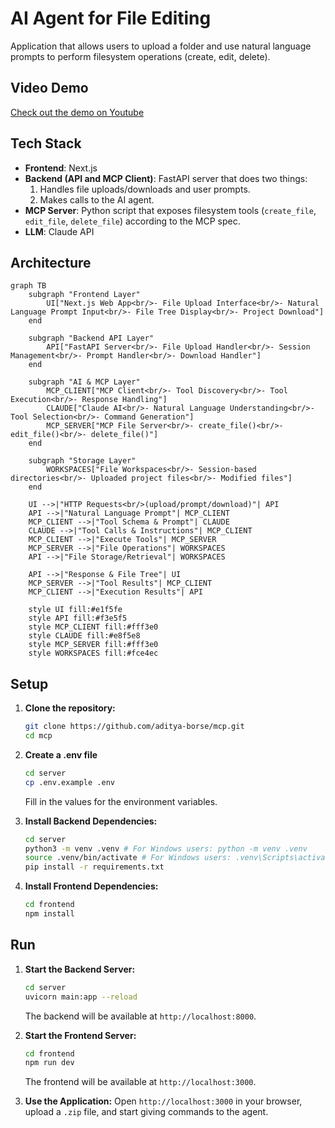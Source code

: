 # AI Agent for File Editing

Application that allows users to upload a folder and use natural language prompts to perform filesystem operations (create, edit, delete). 

## Video Demo 
[Check out the demo on Youtube](https://youtu.be/XFnAwdAtG_k)

## Tech Stack

*   **Frontend**: Next.js
*   **Backend (API and MCP Client)**: FastAPI server that does two things:
    1.  Handles file uploads/downloads and user prompts.
    2.  Makes calls to the AI agent.
*   **MCP Server**: Python script that exposes filesystem tools (`create_file`, `edit_file`, `delete_file`) according to the MCP spec.
*   **LLM**: Claude API


## Architecture 

```mermaid
graph TB
    subgraph "Frontend Layer"
        UI["Next.js Web App<br/>- File Upload Interface<br/>- Natural Language Prompt Input<br/>- File Tree Display<br/>- Project Download"]
    end
    
    subgraph "Backend API Layer"
        API["FastAPI Server<br/>- File Upload Handler<br/>- Session Management<br/>- Prompt Handler<br/>- Download Handler"]
    end
    
    subgraph "AI & MCP Layer"
        MCP_CLIENT["MCP Client<br/>- Tool Discovery<br/>- Tool Execution<br/>- Response Handling"]
        CLAUDE["Claude AI<br/>- Natural Language Understanding<br/>- Tool Selection<br/>- Command Generation"]
        MCP_SERVER["MCP File Server<br/>- create_file()<br/>- edit_file()<br/>- delete_file()"]
    end
    
    subgraph "Storage Layer"
        WORKSPACES["File Workspaces<br/>- Session-based directories<br/>- Uploaded project files<br/>- Modified files"]
    end
    
    UI -->|"HTTP Requests<br/>(upload/prompt/download)"| API
    API -->|"Natural Language Prompt"| MCP_CLIENT
    MCP_CLIENT -->|"Tool Schema & Prompt"| CLAUDE
    CLAUDE -->|"Tool Calls & Instructions"| MCP_CLIENT
    MCP_CLIENT -->|"Execute Tools"| MCP_SERVER
    MCP_SERVER -->|"File Operations"| WORKSPACES
    API -->|"File Storage/Retrieval"| WORKSPACES
    
    API -->|"Response & File Tree"| UI
    MCP_SERVER -->|"Tool Results"| MCP_CLIENT
    MCP_CLIENT -->|"Execution Results"| API
    
    style UI fill:#e1f5fe
    style API fill:#f3e5f5
    style MCP_CLIENT fill:#fff3e0
    style CLAUDE fill:#e8f5e8
    style MCP_SERVER fill:#fff3e0
    style WORKSPACES fill:#fce4ec
```

## Setup

1.  **Clone the repository:**
    ```bash
    git clone https://github.com/aditya-borse/mcp.git
    cd mcp
    ```

2.  **Create a .env file**
    ```bash
    cd server
    cp .env.example .env
    ```
    Fill in the values for the environment variables.

3.  **Install Backend Dependencies:**
    ```bash
    cd server
    python3 -m venv .venv # For Windows users: python -m venv .venv
    source .venv/bin/activate # For Windows users: .venv\Scripts\activate
    pip install -r requirements.txt
    ```

4.  **Install Frontend Dependencies:**
    ```bash
    cd frontend
    npm install
    ```

## Run

1.  **Start the Backend Server:**
    ```bash
    cd server
    uvicorn main:app --reload
    ```
    The backend will be available at `http://localhost:8000`.

2.  **Start the Frontend Server:**
    ```bash
    cd frontend
    npm run dev
    ```
    The frontend will be available at `http://localhost:3000`.

3.  **Use the Application:**
    Open `http://localhost:3000` in your browser, upload a `.zip` file, and start giving commands to the agent.
